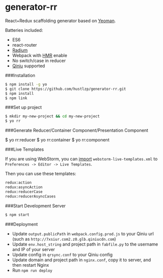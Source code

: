 # generator-rr

React+Redux scaffolding generator based on [Yeoman](http://yeoman.io).

Batteries included:

* ES6
* react-router
* [Radium](https://github.com/FormidableLabs/radium)
* Webpack with [HMR](https://webpack.github.io/docs/hot-module-replacement-with-webpack.html) enable
* No switch/case in reducer
* [Qiniu](http://www.qiniu.com) supported

###Installation

```sh
$ npm install -g yo
$ git clone https://github.com/hustlzp/generator-rr.git
$ npm install
$ npm link
```

###Set up project

```sh
$ mkdir my-new-project && cd my-new-project
$ yo rr
```

###Generate Reducer/Container Component/Presentation Component

$ yo rr:reducer <name>
$ yo rr:container <name>
$ yo rr:component <name>

###Live Templates

If you are using WebStorm, you can [import](https://www.jetbrains.com/help/phpstorm/2016.1/sharing-live-templates.html) `webstorm-live-templates.xml` to `Preferences -> Editor -> Live Templates`.

Then you can use these templates:

```sh
redux:action
redux:asyncAction
redux:reducerCase
redux:reducerAsyncCases
```

###Start Development Server

```sh
$ npm start
```

###Deployment

* Update `output.publicPath` in `webpack.config.prod.js` to your Qiniu url (such as `http://7xsiur.com2.z0.glb.qiniucdn.com`)
* Update `env.host_string` and project path in `fabfile.py` to the username and IP of your server
* Update config in `qrsync.conf` to your Qiniu config
* Update domain and project path in `nginx.conf`, copy it to server, and then restart Nginx
* Run `npm run deploy`
